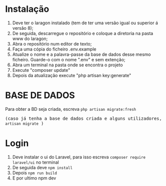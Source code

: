 <h1>Instalação</h1>
<ol>
    <li>Deve ter o laragon instalado (tem de ter uma versão igual ou superior á versão 8);</li>
    <li>De seguida, descarregue o repositório e coloque a diretoria na pasta www do laragon;</li>
    <li>Abra o repositório num editor de texto;</li>
    <li>Faça uma cópia do ficheiro .env.example</li>
    <li>Atualize o nome e a palavra-passe da base de dados desse mesmo ficheiro. Guarde-o com o nome ".env" e sem extenção;</li>
    <li>Abra um terminal na pasta onde se encontra o projeto</li>
    <li>Execute "composer update"</li>
    <li>Depois da atualização execute "php artisan key:generate"</li>
</ol>

<h1>BASE DE DADOS</h1>
<p>Para obter a BD seja criada, escreva <code>php artisan migrate:fresh</code> <pre>(caso já tenha a base de dados criada e alguns utilizadores, para a atualizar deve escrever <code>php artisan migrate</code> )</pre></p>


<h1>Login</h1>
<ol>
    <li>Deve instalar o ui do Laravel, para isso escreva <code>composer require laravel/ui</code> no terminal</li>
    <li>De seguida deve <code>npm install</code></li>
    <li>Depois <code>npm run build</code></li>
    <li>E por ultimo npm dev</li>
</ol>